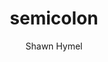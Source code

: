 ---
layout: post
title:  semicolon
author: Shawn Hymel
license: CC0
image: semicolon.svg
description: The compiler yelled at you for forgetting a semicolon.
---